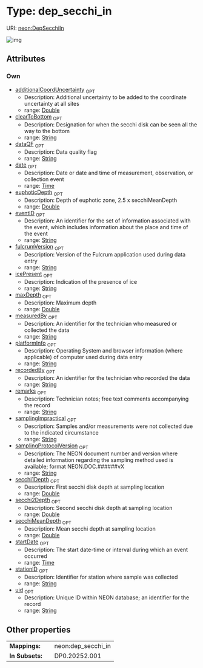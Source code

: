 
# Type: dep_secchi_in




URI: [neon:DepSecchiIn](https://data.neonscience.org/DepSecchiIn)


![img](http://yuml.me/diagram/nofunky;dir:TB/class/[DepSecchiIn&#124;uid:string%20%3F;date:time%20%3F;remarks:string%20%3F;measuredBy:string%20%3F;recordedBy:string%20%3F;eventID:string%20%3F;stationID:string%20%3F;maxDepth:double%20%3F;startDate:time%20%3F;samplingProtocolVersion:string%20%3F;secchi1Depth:double%20%3F;secchi2Depth:double%20%3F;clearToBottom:string%20%3F;secchiMeanDepth:double%20%3F;euphoticDepth:double%20%3F;dataQF:string%20%3F;samplingImpractical:string%20%3F;additionalCoordUncertainty:double%20%3F;fulcrumVersion:string%20%3F;icePresent:string%20%3F;platformInfo:string%20%3F])

## Attributes


### Own

 * [additionalCoordUncertainty](additionalCoordUncertainty.md)  <sub>OPT</sub>
    * Description: Additional uncertainty to be added to the coordinate uncertainty at all sites
    * range: [Double](types/Double.md)
 * [clearToBottom](clearToBottom.md)  <sub>OPT</sub>
    * Description: Designation for when the secchi disk can be seen all the way to the bottom
    * range: [String](types/String.md)
 * [dataQF](dataQF.md)  <sub>OPT</sub>
    * Description: Data quality flag
    * range: [String](types/String.md)
 * [date](date.md)  <sub>OPT</sub>
    * Description: Date or date and time of measurement, observation, or collection event
    * range: [Time](types/Time.md)
 * [euphoticDepth](euphoticDepth.md)  <sub>OPT</sub>
    * Description: Depth of euphotic zone, 2.5 x secchiMeanDepth
    * range: [Double](types/Double.md)
 * [eventID](eventID.md)  <sub>OPT</sub>
    * Description: An identifier for the set of information associated with the event, which includes information about the place and time of the event
    * range: [String](types/String.md)
 * [fulcrumVersion](fulcrumVersion.md)  <sub>OPT</sub>
    * Description: Version of the Fulcrum application used during data entry
    * range: [String](types/String.md)
 * [icePresent](icePresent.md)  <sub>OPT</sub>
    * Description: Indication of the presence of ice
    * range: [String](types/String.md)
 * [maxDepth](maxDepth.md)  <sub>OPT</sub>
    * Description: Maximum depth
    * range: [Double](types/Double.md)
 * [measuredBy](measuredBy.md)  <sub>OPT</sub>
    * Description: An identifier for the technician who measured or collected the data
    * range: [String](types/String.md)
 * [platformInfo](platformInfo.md)  <sub>OPT</sub>
    * Description: Operating System and browser information (where applicable) of computer used during data entry
    * range: [String](types/String.md)
 * [recordedBy](recordedBy.md)  <sub>OPT</sub>
    * Description: An identifier for the technician who recorded the data
    * range: [String](types/String.md)
 * [remarks](remarks.md)  <sub>OPT</sub>
    * Description: Technician notes; free text comments accompanying the record
    * range: [String](types/String.md)
 * [samplingImpractical](samplingImpractical.md)  <sub>OPT</sub>
    * Description: Samples and/or measurements were not collected due to the indicated circumstance
    * range: [String](types/String.md)
 * [samplingProtocolVersion](samplingProtocolVersion.md)  <sub>OPT</sub>
    * Description: The NEON document number and version where detailed information regarding the sampling method used is available; format NEON.DOC.######vX
    * range: [String](types/String.md)
 * [secchi1Depth](secchi1Depth.md)  <sub>OPT</sub>
    * Description: First secchi disk depth at sampling location
    * range: [Double](types/Double.md)
 * [secchi2Depth](secchi2Depth.md)  <sub>OPT</sub>
    * Description: Second secchi disk depth at sampling location
    * range: [Double](types/Double.md)
 * [secchiMeanDepth](secchiMeanDepth.md)  <sub>OPT</sub>
    * Description: Mean secchi depth at sampling location
    * range: [Double](types/Double.md)
 * [startDate](startDate.md)  <sub>OPT</sub>
    * Description: The start date-time or interval during which an event occurred
    * range: [Time](types/Time.md)
 * [stationID](stationID.md)  <sub>OPT</sub>
    * Description: Identifier for station where sample was collected
    * range: [String](types/String.md)
 * [uid](uid.md)  <sub>OPT</sub>
    * Description: Unique ID within NEON database; an identifier for the record
    * range: [String](types/String.md)

## Other properties

|  |  |  |
| --- | --- | --- |
| **Mappings:** | | neon:dep_secchi_in |
| **In Subsets:** | | DP0.20252.001 |

